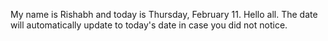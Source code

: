 My name is Rishabh and today is Thursday, February 11. Hello all. The date will automatically update to today's date in case you did not notice.
